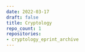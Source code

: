 ```yaml
---
date: 2022-03-17
draft: false
title: Cryptology
repo_count: 1
repositories:
- cryptology_eprint_archive
---
```



